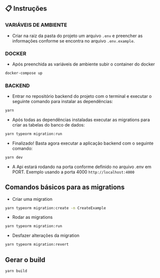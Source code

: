 ## :clipboard: Instruções

### VARIÁVEIS DE AMBIENTE

- Criar na raiz da pasta do projeto um arquivo `.env`
  e preencher as informações conforme se encontra no arquivo `.env.example`.

### DOCKER

- Após preenchida as variáveis de ambiente subir o container do docker

```bash
docker-compose up
```

### BACKEND

- Entrar no repositório backend do projeto com o terminal e executar o seguinte comando para instalar as dependências:

```bash
yarn
```

- Após todas as dependências instaladas executar as migrations para criar as tabelas do banco de dados:

```bash
yarn typeorm migration:run
```

- Finalizado! Basta agora executar a aplicação backend com o seguinte comando:

```bash
yarn dev
```

- A Api estará rodando na porta conforme definido no arquivo .env em PORT. Exemplo usando a porta 4000 `http://localhost:4000`

## Comandos básicos para as migrations

- Criar uma migration

```bash
yarn typeorm migration:create -n CreateExample
```

- Rodar as migrations

```bash
yarn typeorm migration:run
```

- Desfazer alterações da migration

```bash
yarn typeorm migration:revert
```

## Gerar o build

```bash
yarn build
```
